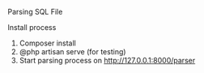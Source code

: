 Parsing SQL File

Install process
1. Composer install
2. @php artisan serve (for testing)
3. Start parsing process on http://127.0.0.1:8000/parser
